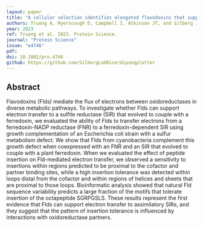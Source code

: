 ```yaml
---
layout: paper
title: "A cellular selection identifies elongated flavodoxins that support  electron transfer to sulfite reductase"
authors: Truong A, Myerscough D, Campbell I, Atkinson JT, and Silberg JJ
year: 2023
ref: Truong et al. 2023. Protein Science.
journal: "Protein Science"
issue: "e4746"
pdf: 
doi: 10.1002/pro.4746
github: https://github.com/SilbergLabRice/dipseqplotter
---
```


## Abstract

Flavodoxins (Flds) mediate the flux of electrons between oxidoreductases in diverse metabolic pathways. To investigate whether Flds can support electron transfer to a sulfite reductase (SIR) that evolved to couple with a ferredoxin, we evaluated the ability of Flds to transfer electrons from a ferredoxin-NADP reductase (FNR) to a ferredoxin-dependent SIR using growth complementation of an Escherichia coli strain with a sulfur metabolism defect. We show that Flds from cyanobacteria complement this growth defect when coexpressed with an FNR and an SIR that evolved to couple with a plant ferredoxin. When we evaluated the effect of peptide insertion on Fld-mediated electron transfer, we observed a sensitivity to insertions within regions predicted to be proximal to the cofactor and partner binding sites, while a high insertion tolerance was detected within loops distal from the cofactor and within regions of helices and sheets that are proximal to those loops. Bioinformatic analysis showed that natural Fld sequence variability predicts a large fraction of the motifs that tolerate insertion of the octapeptide SGRPGSLS. These results represent the first evidence that Flds can support electron transfer to assimilatory SIRs, and they suggest that the pattern of insertion tolerance is influenced by interactions with oxidoreductase partners.